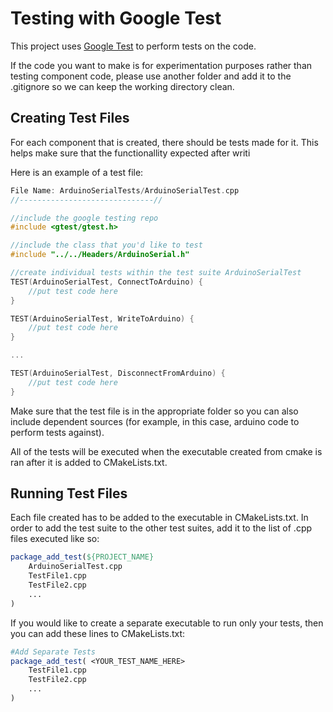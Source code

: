 
# Testing with Google Test

This project uses [Google Test](https://github.com/google/googletest) to perform tests on the code.

If the code you want to make is for experimentation purposes rather than testing component code, please use another folder and add it to the .gitignore so we can keep the working directory clean.

## Creating Test Files

For each component that is created, there should be tests made for it. This helps make sure that the functionallity expected after writi

Here is an example of a test file:

```C++
File Name: ArduinoSerialTests/ArduinoSerialTest.cpp
//------------------------------//

//include the google testing repo
#include <gtest/gtest.h>

//include the class that you'd like to test
#include "../../Headers/ArduinoSerial.h"

//create individual tests within the test suite ArduinoSerialTest
TEST(ArduinoSerialTest, ConnectToArduino) {
    //put test code here
}

TEST(ArduinoSerialTest, WriteToArduino) {
    //put test code here
}

...

TEST(ArduinoSerialTest, DisconnectFromArduino) {
    //put test code here
}
```

Make sure that the test file is in the appropriate folder so you can also include dependent sources (for example, in this case, arduino code to perform tests against).

All of the tests will be executed when the executable created from cmake is ran after it is added to CMakeLists.txt.

## Running Test Files

Each file created has to be added to the executable in CMakeLists.txt. In order to add the test suite to the other test suites, add it to the list of .cpp files executed like so:

```cmake
package_add_test(${PROJECT_NAME}
    ArduinoSerialTest.cpp
    TestFile1.cpp
    TestFile2.cpp
    ...
)
```

If you would like to create a separate executable to run only your tests, then you can add these lines to CMakeLists.txt:

```cmake
#Add Separate Tests
package_add_test( <YOUR_TEST_NAME_HERE>
    TestFile1.cpp
    TestFile2.cpp
    ...
)
```
